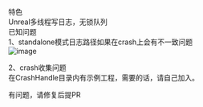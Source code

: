 特色  
Unreal多线程写日志，无锁队列  
已知问题    
1、standalone模式日志路径如果在crash上会有不一致问题  
![image](https://github.com/user-attachments/assets/62889faa-cbfb-45b5-9b4b-3011fa9da62e)

2、crash收集问题  
   在CrashHandle目录内有示例工程，需要的话，请自己加入。  

有问题，请修复后提PR
